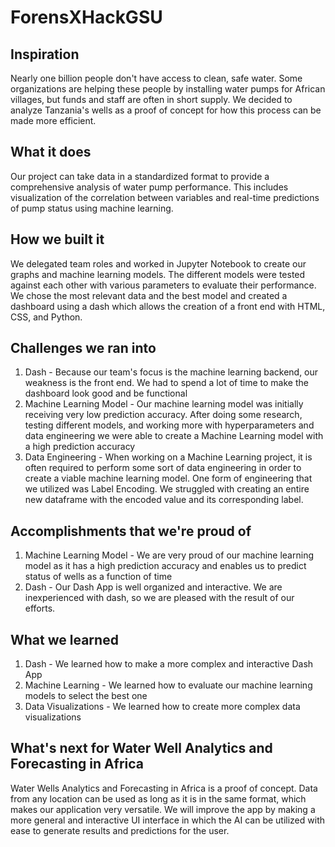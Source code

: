 # ForensXHackGSU
## Inspiration
Nearly one billion people don't have access to clean, safe water. Some organizations are helping these people by installing water pumps for African villages, but funds and staff are often in short supply. We decided to analyze Tanzania's wells as a proof of concept for how this process can be made more efficient.

## What it does
Our project can take data in a standardized format to provide a comprehensive analysis of water pump performance. This includes visualization of the correlation between variables and real-time predictions of pump status using machine learning.

## How we built it
We delegated team roles and worked in Jupyter Notebook to create our graphs and machine learning models. The different models were tested against each other with various parameters to evaluate their performance. We chose the most relevant data and the best model and created a dashboard using a dash which allows the creation of a front end with HTML, CSS, and Python.

## Challenges we ran into
1. Dash - Because our team's focus is the machine learning backend, our weakness is the front end. We had to spend a lot of time to make the dashboard look good and be functional
2. Machine Learning Model - Our machine learning model was initially receiving very low prediction accuracy. After doing some research, testing different models, and working more with hyperparameters and data engineering we were able to create a Machine Learning model with a high prediction accuracy
3. Data Engineering - When working on a Machine Learning project, it is often required to perform some sort of data engineering in order to create a viable machine learning model. One form of engineering that we utilized was Label Encoding. We struggled with creating an entire new dataframe with the encoded value and its corresponding label.

## Accomplishments that we're proud of
1. Machine Learning Model - We are very proud of our machine learning model as it has a high prediction accuracy and enables us to predict status of wells as a function of time
2. Dash - Our Dash App is well organized and interactive. We are inexperienced with dash, so we are pleased with the result of our efforts.

## What we learned
1. Dash - We learned how to make a more complex and interactive Dash App
2. Machine Learning - We learned how to evaluate our machine learning models to select the best one
3. Data Visualizations - We learned how to create more complex data visualizations

## What's next for Water Well Analytics and Forecasting in Africa
Water Wells Analytics and Forecasting in Africa is a proof of concept. Data from any location can be used as long as it is in the same format, which makes our application very versatile. We will improve the app by making a more general and interactive UI interface in which the AI can be utilized with ease to generate results and predictions for the user.
